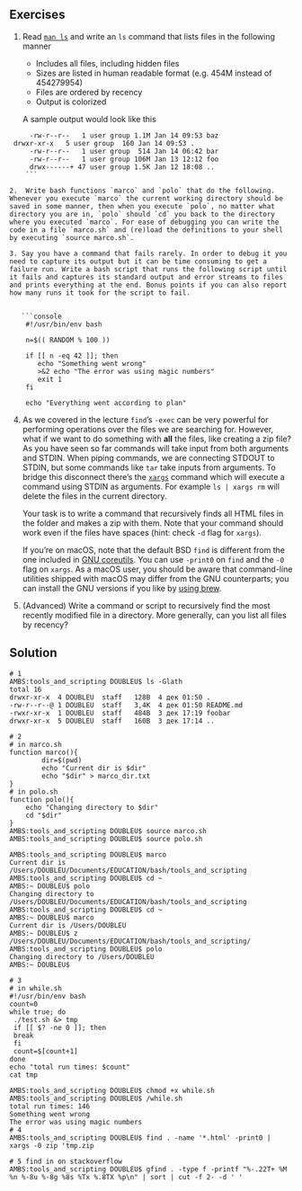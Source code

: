 ## Exercises

1.  Read [`man ls`](https://www.man7.org/linux/man-pages/man1/ls.1.html) and write an `ls` command that lists files in the following manner

    *   Includes all files, including hidden files
    *   Sizes are listed in human readable format (e.g. 454M instead of 454279954)
    *   Files are ordered by recency
    *   Output is colorized

    A sample output would look like this

    
```console
     -rw-r--r--   1 user group 1.1M Jan 14 09:53 baz
 drwxr-xr-x   5 user group  160 Jan 14 09:53 .
     -rw-r--r--   1 user group  514 Jan 14 06:42 bar
     -rw-r--r--   1 user group 106M Jan 13 12:12 foo
     drwx------+ 47 user group 1.5K Jan 12 18:08 ..
    ```
    
2.  Write bash functions `marco` and `polo` that do the following. Whenever you execute `marco` the current working directory should be saved in some manner, then when you execute `polo`, no matter what directory you are in, `polo` should `cd` you back to the directory where you executed `marco`. For ease of debugging you can write the code in a file `marco.sh` and (re)load the definitions to your shell by executing `source marco.sh`.

3. Say you have a command that fails rarely. In order to debug it you need to capture its output but it can be time consuming to get a failure run. Write a bash script that runs the following script until it fails and captures its standard output and error streams to files and prints everything at the end. Bonus points if you can also report how many runs it took for the script to fail.


   ```console
    #!/usr/bin/env bash
   
    n=$(( RANDOM % 100 ))
   
    if [[ n -eq 42 ]]; then
       echo "Something went wrong"
       >&2 echo "The error was using magic numbers"
       exit 1
    fi
   
    echo "Everything went according to plan"
   ```

4. As we covered in the lecture `find`’s `-exec` can be very powerful for performing operations over the files we are searching for. However, what if we want to do something with **all** the files, like creating a zip file? As you have seen so far commands will take input from both arguments and STDIN. When piping commands, we are connecting STDOUT to STDIN, but some commands like `tar` take inputs from arguments. To bridge this disconnect there’s the [`xargs`](https://www.man7.org/linux/man-pages/man1/xargs.1.html) command which will execute a command using STDIN as arguments. For example `ls | xargs rm` will delete the files in the current directory.

   Your task is to write a command that recursively finds all HTML files in the folder and makes a zip with them. Note that your command should work even if the files have spaces (hint: check `-d` flag for `xargs`).

   If you’re on macOS, note that the default BSD `find` is different from the one included in [GNU coreutils](https://en.wikipedia.org/wiki/List_of_GNU_Core_Utilities_commands). You can use `-print0` on `find` and the `-0` flag on `xargs`. As a macOS user, you should be aware that command-line utilities shipped with macOS may differ from the GNU counterparts; you can install the GNU versions if you like by [using brew](https://formulae.brew.sh/formula/coreutils).

5. (Advanced) Write a command or script to recursively find the most recently modified file in a directory. More generally, can you list all files by recency?



## Solution

```console
# 1
AMBS:tools_and_scripting DOUBLEU$ ls -Glath
total 16
drwxr-xr-x  4 DOUBLEU  staff   128B  4 дек 01:50 .
-rw-r--r--@ 1 DOUBLEU  staff   3,4K  4 дек 01:50 README.md
-rwxr-xr-x  1 DOUBLEU  staff   484B  3 дек 17:19 foobar
drwxr-xr-x  5 DOUBLEU  staff   160B  3 дек 17:14 ..

# 2
# in marco.sh
function marco(){
        dir=$(pwd)
        echo "Current dir is $dir"
        echo "$dir" > marco_dir.txt
}
# in polo.sh
function polo(){
    echo "Changing directory to $dir"
    cd "$dir"
}
AMBS:tools_and_scripting DOUBLEU$ source marco.sh
AMBS:tools_and_scripting DOUBLEU$ source polo.sh

AMBS:tools_and_scripting DOUBLEU$ marco
Current dir is /Users/DOUBLEU/Documents/EDUCATION/bash/tools_and_scripting
AMBS:tools_and_scripting DOUBLEU$ cd ~
AMBS:~ DOUBLEU$ polo
Changing directory to /Users/DOUBLEU/Documents/EDUCATION/bash/tools_and_scripting
AMBS:tools_and_scripting DOUBLEU$ cd ~
AMBS:~ DOUBLEU$ marco
Current dir is /Users/DOUBLEU
AMBS:~ DOUBLEU$ z /Users/DOUBLEU/Documents/EDUCATION/bash/tools_and_scripting/
AMBS:tools_and_scripting DOUBLEU$ polo
Changing directory to /Users/DOUBLEU
AMBS:~ DOUBLEU$ 

# 3
# in while.sh
#!/usr/bin/env bash
count=0
while true; do
 ./test.sh &> tmp
 if [[ $? -ne 0 ]]; then
 break
 fi
 count=$[count+1]
done
echo "total run times: $count"
cat tmp

AMBS:tools_and_scripting DOUBLEU$ chmod +x while.sh 
AMBS:tools_and_scripting DOUBLEU$ /while.sh
total run times: 146
Something went wrong
The error was using magic numbers
# 4
AMBS:tools_and_scripting DOUBLEU$ find . -name '*.html' -print0 | xargs -0 zip 'tmp.zip

# 5 find in on stackoverflow
AMBS:tools_and_scripting DOUBLEU$ gfind . -type f -printf "%-.22T+ %M %n %-8u %-8g %8s %Tx %.8TX %p\n" | sort | cut -f 2- -d ' '
```

